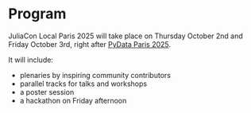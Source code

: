 # Program

JuliaCon Local Paris 2025 will take place on Thursday October 2nd and Friday October 3rd, right after [PyData Paris 2025](https://pydata.org/paris2025).

It will include:

- plenaries by inspiring community contributors
- parallel tracks for talks and workshops
- a poster session
- a hackathon on Friday afternoon